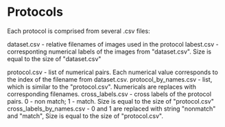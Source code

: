 # Protocols

Each protocol is comprised from several .csv files:

dataset.csv - relative filenames of images used in the protocol
labest.csv - corresponting numerical labels of the images from "dataset.csv". Size is equal to the size of "dataset.csv"

protocol.csv - list of numerical pairs. Each numerical value corresponds to the index of the filename from dataset.csv.
protocol_by_names.csv -  list, which is similar to the "protocol.csv". Numericals are replaces with corresponding filenames.
cross_labels.csv - cross labels of the protocol pairs. 0 - non match; 1 - match. Size is equal to the size of "protocol.csv"
cross_labels_by_names.csv -  0 and 1 are replaced with string "nonmatch" and "match", Size is equal to the size of "protocol.csv".

